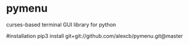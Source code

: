 # pymenu
curses-based terminal GUI library for python

#installation
pip3 install git+git://github.com/alexcb/pymenu.git@master
